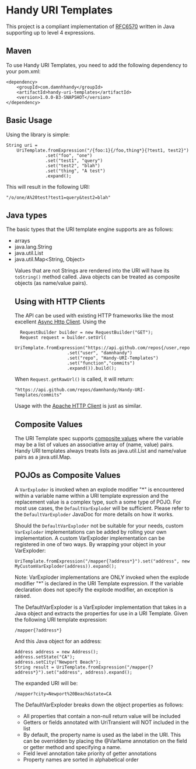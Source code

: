 # Handy URI Templates

This project is a compliant implementation of [RFC6570](http://tools.ietf.org/html/rfc6570) written in Java supporting up to level 4 expressions.

## Maven

To use Handy URI Templates, you need to add the following dependency to your pom.xml:

	<dependency>
		<groupId>com.damnhhandy</groupId>
		<artifactId>handy-uri-templates</artifactId>
		<version>1.0.0-B3-SNAPSHOT</version>
	</dependency>

## Basic Usage

Using the library is simple:
	
	String uri = 
		UriTemplate.fromExpression("/{foo:1}{/foo,thing*}{?test1, test2}")
				   .set("foo", "one")
				   .set("test1", "query")
				   .set("test2", "blah")
				   .set("thing", "A test")
				   .expand();


This will result in the following URI:

	"/o/one/A%20test?test1=query&test2=blah"

## Java types

The basic types that the URI template engine supports are as follows:

* arrays
* java.lang.String
* java.util.List<Object>
* java.util.Map<String, Object>	


Values that are not Strings are rendered into the URI will have its `toString()` method called. Java objects can be treated as composite objects (as name/value pairs). 

## Using with HTTP Clients

The API can be used with existing HTTP frameworks like the most excellent [Async Http Client](https://github.com/sonatype/async-http-client). Using the 

	  RequestBuilder builder = new RequestBuilder("GET");
      Request request = builder.setUrl(
             UriTemplate.fromExpression("https://api.github.com/repos{/user,repo,function,id}")
                        .set("user", "damnhandy")
                        .set("repo", "Handy-URI-Templates")
                        .set("function","commits")
                        .expand()).build();

When `Request.getRawUrl()` is called, it will return:

	"https://api.github.com/repos/damnhandy/Handy-URI-Templates/commits"

Usage with the [Apache HTTP Client](http://hc.apache.org/httpcomponents-client-ga/index.html) is just as similar.

## Composite Values

The URI Template spec supports [composite values](http://tools.ietf.org/html/rfc6570#section-2.4.2) where the variable may be a list of values an associative array of (name, value) pairs. Handy URI templates always treats lists as java.util.List and name/value pairs as a java.util.Map.  

## POJOs as Composite Values

A `VarExploder` is invoked when an explode modifier "*" is encountered within a variable name within a URI template expression and the replacement value is a complex type, such a some type of POJO. For most use cases, the `DefaultVarExplode`r will be sufficient. Please refer to the `DefaultVarExploder` JavaDoc for more details on how it works.

Should the `DefaultVarExploder` not be suitable for your needs, custom `VarExploder` implementations can be added by rolling your own implementation. A custom VarExploder implementation can be registered in one of two ways. By wrapping your object in your VarExploder:

	UriTemplate.fromExpression("/mapper{?address*}").set("address", new MyCustomVarExploder(address)).expand();
 
Note: VarExploder implementations are ONLY invoked when the explode modifier "*" is declared in the URI Template expression. If the variable declaration does not specify the explode modifier, an exception is raised.

The DefaultVarExploder is a VarExploder implementation that takes in a Java object and extracts the properties for use in a URI Template. Given the following URI template expression:

	/mapper{?address*}
 
And this Java object for an address:

	Address address = new Address();
	address.setState("CA");
	address.setCity("Newport Beach");
	String result = UriTemplate.fromExpression("/mapper{?address*}").set("address", address).expand();
	
The expanded URI will be:

	/mapper?city=Newport%20Beach&state=CA
 
The DefaultVarExploder breaks down the object properties as follows:

* All properties that contain a non-null return value will be included
* Getters or fields annotated with UriTransient will NOT included in the list
* By default, the property name is used as the label in the URI. This can be overridden by placing the @VarName annotation on the field or getter method and specifying a name.
* Field level annotation take priority of getter annotations
* Property names are sorted in alphabetical order

